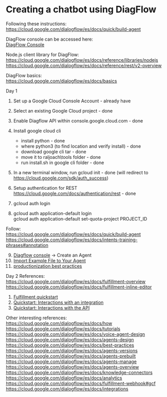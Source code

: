 # Creating a chatbot using DiagFlow
Following these instructions:
https://cloud.google.com/dialogflow/es/docs/quick/build-agent

DiagFlow console can be accessed here: <br/>
[DiagFlow Console](https://dialogflow.cloud.google.com/)

Node.js client library for DiagFlow: <br/>
https://cloud.google.com/dialogflow/es/docs/reference/libraries/nodejs
https://cloud.google.com/dialogflow/es/docs/reference/rest/v2-overview

DiagFlow basics: <br/>
https://cloud.google.com/dialogflow/es/docs/basics

Day 1
1. Set up a Google Cloud Console Account - already have
2. Select an existing Google Cloud project - done
3. Enable Diagflow API within console.google.cloud.com - done
4. Install google cloud cli
   - install python - done
   - where python3 (to find location and verify install) - done
   - download google cli tar - done
   - move it to raljoach\tools folder - done
   - run install.sh in google cli folder - done
5. In a new terminal window, run 
   gcloud init - done (will redirect to https://cloud.google.com/sdk/auth_success)

6. Setup authentication for REST
   https://cloud.google.com/docs/authentication/rest - done

7. gcloud auth login
8. gcloud auth application-default login <br/>
   gcloud auth application-default set-quota-project PROJECT_ID


Follow: <br/>
https://cloud.google.com/dialogflow/es/docs/quick/build-agent <br/>
https://cloud.google.com/dialogflow/es/docs/intents-training-phrases#annotation

9. [Diagflow console](https://dialogflow.cloud.google.com/) -> Create an Agent
10. [Import Example File to Your Agent](https://cloud.google.com/dialogflow/es/docs/quick/build-agent#import-the-example-file-to-your-agent)
11. [productionization best practices](https://cloud.google.com/dialogflow/es/docs/best-practices#prod)

Day 2
References: <br/>
https://cloud.google.com/dialogflow/es/docs/fulfillment-overview
https://cloud.google.com/dialogflow/es/docs/fulfillment-inline-editor

1. [Fulfillment quickstart](https://cloud.google.com/dialogflow/es/docs/best-practices#prod)
2. [Quickstart: Interactions with an integration](https://cloud.google.com/dialogflow/es/docs/quick/integration)
3. [Quickstart: Interactions with the API](https://cloud.google.com/dialogflow/es/docs/quick/api)


Other interesting references:
https://cloud.google.com/dialogflow/es/docs/how
https://cloud.google.com/dialogflow/es/docs/tutorials
https://cloud.google.com/dialogflow/es/docs/voice-agent-design
https://cloud.google.com/dialogflow/es/docs/agents-design
https://cloud.google.com/dialogflow/es/docs/best-practices
https://cloud.google.com/dialogflow/es/docs/agents-versions
https://cloud.google.com/dialogflow/es/docs/agents-prebuilt
https://cloud.google.com/dialogflow/es/docs/agents-manage
https://cloud.google.com/dialogflow/es/docs/agents-overview
https://cloud.google.com/dialogflow/es/docs/knowledge-connectors
https://cloud.google.com/dialogflow/es/docs/analytics
https://cloud.google.com/dialogflow/es/docs/fulfillment-webhook#gcf
https://cloud.google.com/dialogflow/es/docs/integrations
 
